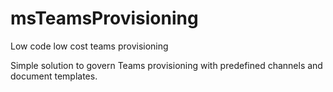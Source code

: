 # msTeamsProvisioning
Low code low cost teams provisioning

Simple solution to govern Teams provisioning with predefined channels and document templates.

